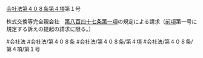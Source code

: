 [会社法第４０８条第４項](会社法＿＿＿＿第４０８条第４項)第１号

株式交換等完全親会社　[第八百四十七条第一項](会社法＿＿＿＿第８４７条第１項)の規定による請求（[前項](会社法＿＿＿＿第４０８条第３項)第一号に規定する訴えの提起の請求に限る。）


#会社法
#会社法/第４０８条
#会社法/第４０８条/第４項
#会社法/第４０８条/第４項/第１号
